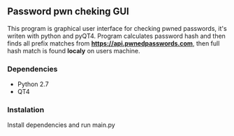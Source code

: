 <h2>Password pwn cheking GUI</h2>

This program is graphical user interface for checking pwned passwords, it's writen with python and pyQT4.
Program calculates password hash and then finds all prefix matches from <b>https://api.pwnedpasswords.com</b>,
then full hash match is found <b>localy</b> on users machine.

<h3>Dependencies</h3>
<ul>
  <li>Python 2.7</li>
  <li>QT4</li>
</ul>

<h3>Instalation</h3>

Install dependencies and run main.py
